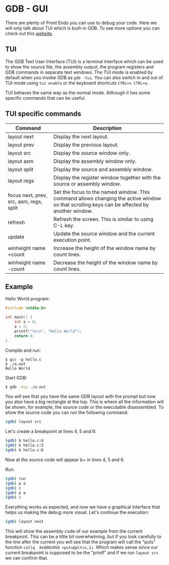 # GDB - GUI

There are plenty of Front Ends you can use to debug your code. Here we will only talk about TUI which is built-in GDB. To see more options you can check out this [website](https://sourceware.org/gdb/wiki/GDB%20Front%20Ends).

## TUI

The GDB Text User Interface (TUI) is a terminal interface which can be used to show the source file, the assembly output, the program registers and GDB commands in separate text windows. The TUI mode is enabled by default when you invoke GDB as `gdb -tui`. You can also switch in and out of TUI mode using `tui enable` or the keyboard shortcuts `CTRL+x CTRL+a`. 

TUI behaves the same way as the normal mode. Although it has some specific commands that can be useful

## TUI specific commands

| Command | Description |
| ------- | ---------- |
| layout next | Display the next layout. |
|layout prev | Display the previous layout. |
|layout src |Display the source window only. |
|layout asm |Display the assembly window only. |
|layout split |Display the source and assembly window. |
|layout regs |Display the register window together with the source or assembly window. |
|focus next, prev, src, asm, regs, split | Set the focus to the named window. This command allows changing the active window so that scrolling keys can be affected by another window. |
|refresh |Refresh the screen. This is similar to using C-L key. |
|update |Update the source window and the current execution point. |
|winheight name +count | Increase the height of the window name by count lines. |
| winheight name -count | Decrease the height of the window name by count lines. |

## Example

Hello World program:

```c
#include <stdio.h>

int main() {
    int a = 0;
    a = 2;  
    printf("%s\n", "Hello World");
    return 0;
}
```

Compile and run:

```shell
$ gcc -g hello.c
$ ./a.out
Hello World
```

Start GDB:

```bash
$ gdb -tui ./a.out
```

You will see that you have the same GDB layout with the prompt but now you also have a big rectangle at the top. This is where all the information will be shown, for example, the source code or the executable disassembled. To show the source code you can run the following command:

```bash
(gdb) layout src
```

Let's create a breakpoint at lines 4, 5 and 6:

```bash
(gdb) b hello.c:4
(gdb) b hello.c:5
(gdb) b hello.c:6
```

Now at the source code will appear b+ in lines 4, 5 and 6.

Run:

```bash
(gdb) run
(gdb) p a
(gdb) c
(gdb) p a
(gdb) c
```

Everything works as expected, and now we have a graphical interface that helps us making the debug more visual. Let's continue the execution:

```bash
(gdb) layout next
```

This will show the assembly code of our example from the current breakpoint. This can be a little bit overwhelming, but if you look carefully to the line after the current you will see that the program will call the "puts" function `callq  0x8001050 <puts@plt>x,1)`. Which makes sense since our current breakpoint is supposed to be the "printf" and if we run `layout src` we can confirm that.

